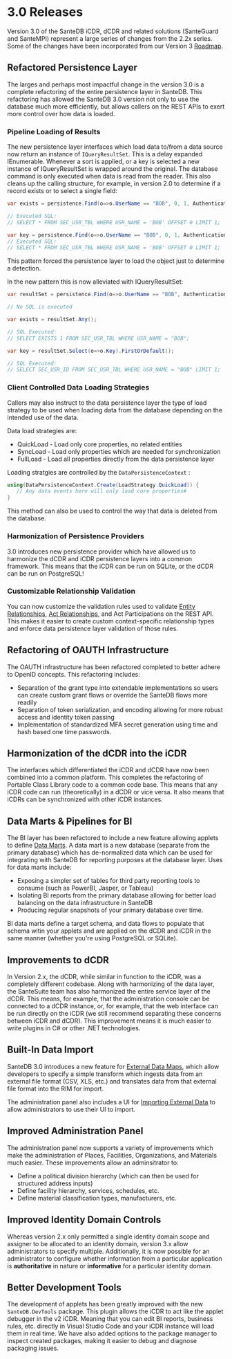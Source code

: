 # 3.0 Releases

Version 3.0 of the SanteDB iCDR, dCDR and related solutions (SanteGuard and SanteMPI) represent a large series of changes from the 2.2x series. Some of the changes have been incorporated from our Version 3 [Roadmap](../../santedb/software-architecture/version-3.x-roadmap.md).

## Refactored Persistence Layer

The larges and perhaps most impactful change in the version 3.0 is a complete refactoring of the entire persistence layer in SanteDB. This refactoring has allowed the SanteDB 3.0 version not only to use the database much more efficiently, but allows callers on the REST APIs to exert more control over how data is loaded.

### Pipeline Loading of Results

The new persistence layer interfaces which load data to/from a data source now return an instance of `IQueryResultSet`. This is a delay expanded IEnumerable. Whenever a sort is applied, or a key is selected a new instance of IQueryResultSet is wrapped around the original. The database command is only executed when data is read from the reader. This also cleans up the calling structure, for example, in version 2.0 to determine if a record exists or to select a single field:

```csharp
var exists = persistence.Find(o=>o.UserName == "BOB", 0, 1, AuthenticationContext.SystemPrincipal).Any();

// Executed SQL:
// SELECT * FROM SEC_USR_TBL WHERE USR_NAME = 'BOB' OFFSET 0 LIMIT 1;

var key = persistence.Find(o=>o.UserName == "BOB", 0, 1, AuthenticationContext.SystemPrincipal).FirstOrDefault(o=>o.Key);
// Executed SQL:
// SELECT * FROM SEC_USR_TBL WHERE USR_NAME = 'BOB' OFFSET 0 LIMIT 1;
```

This pattern forced the persistence layer to load the object just to determine a detection.

In the new pattern this is now alleviated with IQueryResultSet:

```csharp
var resultSet = persistence.Find(o=>o.UserName == "BOB", AuthenticationContext.SystemPrincipal);

// No SQL is executed

var exists = resultSet.Any();

// SQL Executed:
// SELECT EXISTS 1 FROM SEC_USR_TBL WHERE USR_NAME = "BOB";

var key = resultSet.Select(o=>o.Key).FirstOrDefault();

// SQL Executed:
// SELECT SEC_USR_ID FROM SEC_USR_TBL WHERE USR_NAME = "BOB" LIMIT 1;
```

### Client Controlled Data Loading Strategies

Callers may also instruct to the data persistence layer the type of load strategy to be used when loading data from the database depending on the intended use of the data.

Data load strategies are:

* QuickLoad - Load only core properties, no related entities
* SyncLoad - Load only properties which are needed for synchronization
* FullLoad - Load all properties directly from the data persistence layer

Loading stratgies are controlled by the `DataPersistenceContext` :

```csharp
using(DataPersistenceContext.Create(LoadStrategy.QuickLoad)) {
   // Any data events here will only load core properties#
}
```

This method can also be used to control the way that data is deleted from the database.

### Harmonization of Persistence Providers

3.0 introduces new persistence provider which have allowed us to harmonize the dCDR and iCDR persistence layers into a common framework. This means that the iCDR can be run on SQLite, or the dCDR can be run on PostgreSQL!

### Customizable Relationship Validation

You can now customize the validation rules used to validate [Entity Relationships](../../santedb/data-and-information-architecture/conceptual-data-model/entities/entity-relationships.md), [Act Relationships](../../santedb/data-and-information-architecture/conceptual-data-model/acts/act-relationships.md), and Act Participations on the REST API. This makes it easier to create custom context-specific relationship types and enforce data persistence layer validation of those rules.

## Refactoring of OAUTH Infrastructure

The OAUTH infrastructure has been refactored completed to better adhere to OpenID concepts. This refactoring includes:

* Separation of the grant type into extendable implementations so users can create custom grant flows or override the SanteDB flows more readily
* Separation of token serialization, and encoding allowing for more robust access and identity token passing
* Implementation of standardized MFA secret generation using time and hash based one time passwords.

## Harmonization of the dCDR into the iCDR&#x20;

The interfaces which differentiated the iCDR and dCDR have now been combined into a common platform. This completes the refactoring of Portable Class Library code to a common code base. This means that any iCDR code can run (theoretically) in a dCDR or vice versa. It also means that iCDRs can be synchronized with other iCDR instances.

## Data Marts & Pipelines for BI

The BI layer has been refactored to include a new feature allowing applets to define [Data Marts](../../developers/applets/business-intelligence-bi-assets/bi-asset-definitions/data-marts.md). A data mart is a new database (separate from the primary database) which has de-normalized data which can be used for integrating with SanteDB for reporting purposes at the database layer. Uses for data marts include:

* Exposing a simpler set of tables for third party reporting tools to consume (such as PowerBI, Jasper, or Tableau)
* Isolating BI reports from the primary database allowing for better load balancing on the data infrastructure in SanteDB
* Producing regular snapshots of your primary database over time.

BI data marts define a target schema, and data flows to populate that schema witin your applets and are applied on the dCDR and iCDR in the same manner (whether you're using PostgreSQL or SQLite).&#x20;

## Improvements to dCDR

In Version 2.x, the dCDR, while similar in function to the iCDR, was a completely different codebase. Along with harmonizing of the data layer, the SanteSuite team has also harmonized the entire service layer of the dCDR. This means, for example, that the administration console can be connected to a dCDR instance, or, for example, that the web interface can be run directly on the iCDR (we still recommend separating these concerns between iCDR and dCDR). This improvement means it is much easier to write plugins in C# or other .NET technologies.

## Built-In Data Import

SanteDB 3.0 introduces a new feature for [External Data Maps](../../developers/applets/external-data-maps.md), which allow developers to specify a simple transform which ingests data from an external file format (CSV, XLS, etc.) and translates data from that external file format into the RIM for import.

The administration panel also includes a UI for [Importing External Data](../../operations/cdr-administration/santedb-administration-panel/reference-data-administration/importing-data.md) to allow administrators to use their UI to import.

## Improved Administration Panel

The administration panel now supports a variety of improvements which make the administration of Places, Facilities, Organizations, and Materials much easier. These improvements allow an adminsitrator to:

* Define a political division hierarchy (which can then be used for structured address inputs)
* Define facility hierarchy, services, schedules, etc.
* Define material classification types, manufacturers, etc.

## Improved Identity Domain Controls

Whereas version 2.x only permitted a single identity domain scope and assigner to be allocated to an identity domain, version 3.x allow administrators to specify multiple. Additionally, it is now possible for an administrator to configure whether information from a particular application is **authoritative** in nature or **informative** for a particular identity domain.

## Better Development Tools

The development of applets has been greatly improved with the new `SanteDB.DevTools` package. This plugin allows the iCDR to act like the applet debugger in the v2 iCDR. Meaning that you can edit BI reports, business rules, etc. directly in Visual Studio Code and your iCDR instance will load them in real time. We have also added options to the package manager to inspect created packages, making it easier to debug and diagnose packaging issues.


